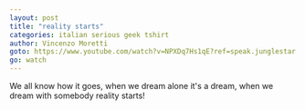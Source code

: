 ```yaml
---
layout: post
title: "reality starts"
categories: italian serious geek tshirt
author: Vincenzo Moretti
goto: https://www.youtube.com/watch?v=NPXDq7Hs1qE?ref=speak.junglestar.org
go: watch
---
```

We all know how it goes, when we dream alone it's a dream, when we dream with somebody reality starts!

